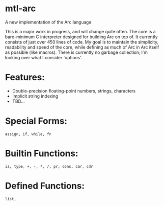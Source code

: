 mtl-arc
=======
A new implementation of the Arc language

This is a major work in progress, and will change quite often. 
The core is a bare-minimum C interpreter designed for building Arc on top of. 
It currently consists of just over 450 lines of code. 
My goal is to maintain the simplicity, readability and speed of the core, while defining as much of Arc in Arc itself as possible (like macros). 
There is currently no garbage collection; I'm looking over what I consider 'options'.

Features:
=========
* Double-precision floating-point numbers, strings, characters
* Implicit string indexing
* TBD...

Special Forms:
==============
```assign, if, while, fn```

Builtin Functions:
==================
```is, type, +, -, *, /, pr, cons, car, cdr```

Defined Functions:
==================
``` list, ```